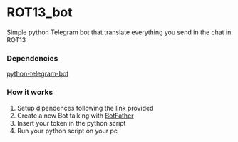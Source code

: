 # ROT13_bot
Simple python Telegram bot that translate everything you send in the chat in ROT13

### Dependencies
[python-telegram-bot](https://github.com/python-telegram-bot/python-telegram-bot)

### How it works
1. Setup dipendences following the link provided
2. Create a new Bot talking with [BotFather](https://core.telegram.org/bots#6-botfather)
3. Insert your token in the python script
4. Run your python script on your pc
